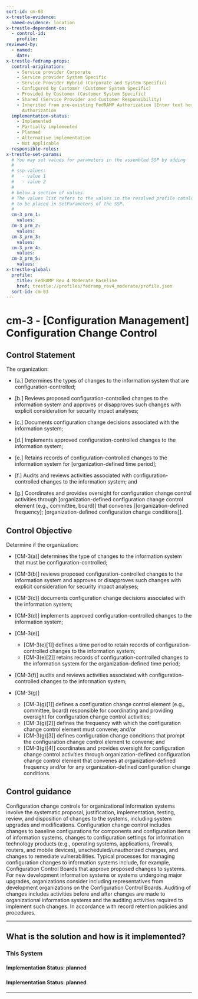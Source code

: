 ```yaml
---
sort-id: cm-03
x-trestle-evidence:
  named-evidence: location
x-trestle-dependent-on:
  - control-id:
    profile:
reviewed-by:
  - named:
    date:
x-trestle-fedramp-props:
  control-origination:
    - Service provider Corporate
    - Service provider System Specific
    - Service Provider Hybrid (Corporate and System Specific)
    - Configured by Customer (Customer System Specific)
    - Provided by Customer (Customer System Specific)
    - Shared (Service Provider and Customer Responsibility)
    - Inherited from pre-existing FedRAMP Authorization [Enter text here], Date of
      Authorization
  implementation-status:
    - Implemented
    - Partially implemented
    - Planned
    - Alternative implementation
    - Not Applicable
  responsible-roles:
x-trestle-set-params:
  # You may set values for parameters in the assembled SSP by adding
  #
  # ssp-values:
  #   - value 1
  #   - value 2
  #
  # below a section of values:
  # The values list refers to the values in the resolved profile catalog, and the ssp-values represent new values
  # to be placed in SetParameters of the SSP.
  #
  cm-3_prm_1:
    values:
  cm-3_prm_2:
    values:
  cm-3_prm_3:
    values:
  cm-3_prm_4:
    values:
  cm-3_prm_5:
    values:
x-trestle-global:
  profile:
    title: FedRAMP Rev 4 Moderate Baseline
    href: trestle://profiles/fedramp_rev4_moderate/profile.json
  sort-id: cm-03
---
```


# cm-3 - \[Configuration Management\] Configuration Change Control

## Control Statement

The organization:

- \[a.\] Determines the types of changes to the information system that are configuration-controlled;

- \[b.\] Reviews proposed configuration-controlled changes to the information system and approves or disapproves such changes with explicit consideration for security impact analyses;

- \[c.\] Documents configuration change decisions associated with the information system;

- \[d.\] Implements approved configuration-controlled changes to the information system;

- \[e.\] Retains records of configuration-controlled changes to the information system for [organization-defined time period];

- \[f.\] Audits and reviews activities associated with configuration-controlled changes to the information system; and

- \[g.\] Coordinates and provides oversight for configuration change control activities through [organization-defined configuration change control element (e.g., committee, board)] that convenes [[organization-defined frequency]; [organization-defined configuration change conditions]].

## Control Objective

Determine if the organization:

- \[CM-3(a)\] determines the type of changes to the information system that must be configuration-controlled;

- \[CM-3(b)\] reviews proposed configuration-controlled changes to the information system and approves or disapproves such changes with explicit consideration for security impact analyses;

- \[CM-3(c)\] documents configuration change decisions associated with the information system;

- \[CM-3(d)\] implements approved configuration-controlled changes to the information system;

- \[CM-3(e)\]

  - \[CM-3(e)[1]\] defines a time period to retain records of configuration-controlled changes to the information system;
  - \[CM-3(e)[2]\] retains records of configuration-controlled changes to the information system for the organization-defined time period;

- \[CM-3(f)\] audits and reviews activities associated with configuration-controlled changes to the information system;

- \[CM-3(g)\]

  - \[CM-3(g)[1]\] defines a configuration change control element (e.g., committee, board) responsible for coordinating and providing oversight for configuration change control activities;
  - \[CM-3(g)[2]\] defines the frequency with which the configuration change control element must convene; and/or
  - \[CM-3(g)[3]\] defines configuration change conditions that prompt the configuration change control element to convene; and
  - \[CM-3(g)[4]\] coordinates and provides oversight for configuration change control activities through organization-defined configuration change control element that convenes at organization-defined frequency and/or for any organization-defined configuration change conditions.

## Control guidance

Configuration change controls for organizational information systems involve the systematic proposal, justification, implementation, testing, review, and disposition of changes to the systems, including system upgrades and modifications. Configuration change control includes changes to baseline configurations for components and configuration items of information systems, changes to configuration settings for information technology products (e.g., operating systems, applications, firewalls, routers, and mobile devices), unscheduled/unauthorized changes, and changes to remediate vulnerabilities. Typical processes for managing configuration changes to information systems include, for example, Configuration Control Boards that approve proposed changes to systems. For new development information systems or systems undergoing major upgrades, organizations consider including representatives from development organizations on the Configuration Control Boards. Auditing of changes includes activities before and after changes are made to organizational information systems and the auditing activities required to implement such changes.
In accordance with record retention policies and procedures.

______________________________________________________________________

## What is the solution and how is it implemented?

<!-- For implementation status enter one of: implemented, partial, planned, alternative, not-applicable -->

<!-- Note that the list of rules under ### Rules: is read-only and changes will not be captured after assembly to JSON -->

### This System

<!-- Add implementation prose for the main This System component for control: cm-3 -->

#### Implementation Status: planned

### 

<!-- Add control implementation description here for control: cm-3 -->

#### Implementation Status: planned

______________________________________________________________________
